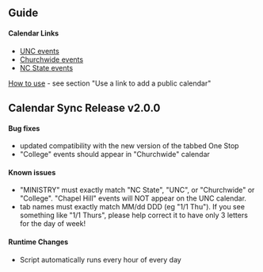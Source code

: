<h2>Guide</h2>
<h4>Calendar Links</h4>

- [UNC events](https://calendar.google.com/calendar/ical/c_0l98kicv3qq7r2oennl8k9s098%40group.calendar.google.com/public/basic.ics) </li>
- [Churchwide events](https://calendar.google.com/calendar/ical/c_62ejgnq5tqpu3kl47ul3qpotv0%40group.calendar.google.com/public/basic.ics)</li>
- [NC State events](https://calendar.google.com/calendar/ical/c_t28vt5a8vmnc2alsrkgs5h76ic%40group.calendar.google.com/public/basic.ics)</li>

[How to use](https://support.google.com/calendar/answer/37100?hl=en&co=GENIE.Platform%3DDesktop) - see section "Use a link to add a public calendar"

<h2>Calendar Sync Release v2.0.0</h2>

<h4>Bug fixes</h4>
<ul>
<li>updated compatibility with the new version of the tabbed One Stop</li>
<li>"College" events should appear in "Churchwide" calendar</li>
</ul>

<h4>Known issues</h4>
<ul>
<li>"MINISTRY" must exactly match "NC State", "UNC", or "Churchwide" or "College". "Chapel Hill" events will NOT appear on the UNC calendar. </li>
<li>tab names must exactly match MM/dd DDD (eg "1/1 Thu"). If you see something like "1/1 Thurs", please help correct it to have only 3 letters for the day of week!</li>
</ul>

<h4>Runtime Changes</h4>
<ul>
<li>Script automatically runs every hour of every day</li>
</ul>
